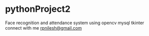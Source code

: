 # pythonProject2
Face recognition and attendance system
using opencv
mysql
tkinter
connect with me rpnilesh@gmail.com 
